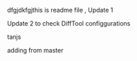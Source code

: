 dfgjdkfgjthis is readme file , 
Update 1

Update 2 to check DiffTool configgurations

tanjs

adding from master